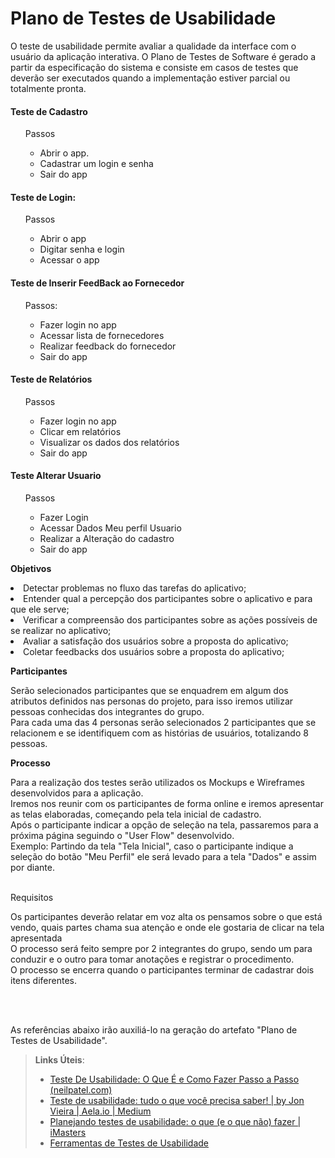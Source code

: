# Plano de Testes de Usabilidade

O teste de usabilidade permite avaliar a qualidade da interface com o usuário da aplicação interativa. O Plano de Testes de Software é gerado a partir da especificação do sistema e consiste em casos de testes que deverão ser executados quando a implementação estiver parcial ou totalmente pronta.

#### Teste de Cadastro
<ol>
	
Passos 
*	Abrir o app.
*	Cadastrar um login e senha
*	Sair do app 
</ol>

#### Teste de Login: 
<ol>
	
Passos 
*	Abrir o app
*	Digitar senha e login
*	Acessar o app
</ol>

#### Teste de Inserir FeedBack ao Fornecedor
<ol>
	
Passos:
*	Fazer login no app
*	Acessar lista de fornecedores
*	Realizar feedback do fornecedor
*	Sair do app
</ol>

#### Teste de Relatórios
<ol>
	
Passos
*	Fazer login no app
*	Clicar em relatórios
*	Visualizar os dados dos relatórios  
*	Sair do app
</ol>

#### Teste Alterar Usuario
<ol>
	
Passos
* Fazer Login
* Acessar Dados Meu perfil Usuario
* Realizar a Alteração do cadastro 
* Sair do app 
</ol>

<p>
  <b>Objetivos</b>
<li>Detectar problemas no fluxo das tarefas do aplicativo;
<li>Entender qual a percepção dos participantes sobre o aplicativo e para que ele serve;
<li>Verificar a compreensão dos participantes sobre as ações possíveis de se realizar no aplicativo;
<li>Avaliar a satisfação dos usuários sobre a proposta do aplicativo;
<li>Coletar feedbacks dos usuários sobre a proposta do aplicativo;
</p>

<p>
  <b>Participantes</b></p>
  <p>Serão selecionados participantes que se enquadrem em algum dos atributos definidos nas personas do projeto, para isso iremos utilizar pessoas conhecidas dos integrantes do grupo.<br>
  Para cada uma das 4 personas serão selecionados 2 participantes que se relacionem e se identifiquem com as histórias de usuários, totalizando 8 pessoas.
 </p>
  

<p><b>Processo</b></p>
Para a realização dos testes serão utilizados os Mockups e Wireframes desenvolvidos para a aplicação.<br>
Iremos nos reunir com os participantes de forma online e iremos apresentar as telas elaboradas, começando pela tela inicial de cadastro.<br>
Após o participante indicar a opção de seleção na tela, passaremos para a próxima página seguindo o "User Flow" desenvolvido.<br>
Exemplo: Partindo da tela "Tela Inicial", caso o participante indique a seleção do botão "Meu Perfil" ele será levado para a tela "Dados" e assim por diante. <br><br>
<p>Requisitos</p>
Os participantes deverão relatar em voz alta os pensamos sobre o que está vendo, quais partes chama sua atenção e onde ele gostaria de clicar na tela apresentada<br>
O processo será feito sempre por 2 integrantes do grupo, sendo um para conduzir e o outro para tomar anotações e registrar o procedimento.<br>
O processo se encerra quando o participantes terminar de cadastrar dois itens diferentes.<br>


<br><br>


As referências abaixo irão auxiliá-lo na geração do artefato "Plano de Testes de Usabilidade".

> **Links Úteis**:
> - [Teste De Usabilidade: O Que É e Como Fazer Passo a Passo (neilpatel.com)](https://neilpatel.com/br/blog/teste-de-usabilidade/)
> - [Teste de usabilidade: tudo o que você precisa saber! | by Jon Vieira | Aela.io | Medium](https://medium.com/aela/teste-de-usabilidade-o-que-voc%C3%AA-precisa-saber-39a36343d9a6/)
> - [Planejando testes de usabilidade: o que (e o que não) fazer | iMasters](https://imasters.com.br/design-ux/planejando-testes-de-usabilidade-o-que-e-o-que-nao-fazer/)
> - [Ferramentas de Testes de Usabilidade](https://www.usability.gov/how-to-and-tools/resources/templates.html)
